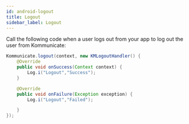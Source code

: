 ```yaml
---
id: android-logout
title: Logout
sidebar_label: Logout
---
```


Call the following code when a user logs out from your app to log out the user from Kommunicate:
```java
Kommunicate.logout(context, new KMLogoutHandler() {
    @Override
    public void onSuccess(Context context) {
        Log.i("Logout","Success");
    }

    @Override
    public void onFailure(Exception exception) {
        Log.i("Logout","Failed");

    }
});
 ```      
        

